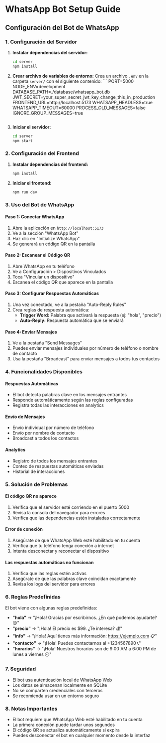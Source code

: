 # WhatsApp Bot Setup Guide

## Configuración del Bot de WhatsApp

### 1. Configuración del Servidor

1. **Instalar dependencias del servidor:**
   ```bash
   cd server
   npm install
   ```

2. **Crear archivo de variables de entorno:**
   Crea un archivo `.env` en la carpeta `server/` con el siguiente contenido:
       ```
    PORT=5000
    NODE_ENV=development
    DATABASE_PATH=./database/whatsapp_bot.db
    JWT_SECRET=your_super_secret_jwt_key_change_this_in_production
    FRONTEND_URL=http://localhost:5173
    WHATSAPP_HEADLESS=true
    WHATSAPP_TIMEOUT=60000
    PROCESS_OLD_MESSAGES=false
    IGNORE_GROUP_MESSAGES=true
    ```

3. **Iniciar el servidor:**
   ```bash
   cd server
   npm start
   ```

### 2. Configuración del Frontend

1. **Instalar dependencias del frontend:**
   ```bash
   npm install
   ```

2. **Iniciar el frontend:**
   ```bash
   npm run dev
   ```

### 3. Uso del Bot de WhatsApp

#### Paso 1: Conectar WhatsApp
1. Abre la aplicación en `http://localhost:5173`
2. Ve a la sección "WhatsApp Bot"
3. Haz clic en "Initialize WhatsApp"
4. Se generará un código QR en la pantalla

#### Paso 2: Escanear el Código QR
1. Abre WhatsApp en tu teléfono
2. Ve a Configuración > Dispositivos Vinculados
3. Toca "Vincular un dispositivo"
4. Escanea el código QR que aparece en la pantalla

#### Paso 3: Configurar Respuestas Automáticas
1. Una vez conectado, ve a la pestaña "Auto-Reply Rules"
2. Crea reglas de respuesta automática:
   - **Trigger Word:** Palabra que activará la respuesta (ej: "hola", "precio")
   - **Auto-Reply:** Respuesta automática que se enviará

#### Paso 4: Enviar Mensajes
1. Ve a la pestaña "Send Messages"
2. Puedes enviar mensajes individuales por número de teléfono o nombre de contacto
3. Usa la pestaña "Broadcast" para enviar mensajes a todos tus contactos

### 4. Funcionalidades Disponibles

#### Respuestas Automáticas
- El bot detecta palabras clave en los mensajes entrantes
- Responde automáticamente según las reglas configuradas
- Registra todas las interacciones en analytics

#### Envío de Mensajes
- Envío individual por número de teléfono
- Envío por nombre de contacto
- Broadcast a todos los contactos

#### Analytics
- Registro de todos los mensajes entrantes
- Conteo de respuestas automáticas enviadas
- Historial de interacciones

### 5. Solución de Problemas

#### El código QR no aparece
1. Verifica que el servidor esté corriendo en el puerto 5000
2. Revisa la consola del navegador para errores
3. Verifica que las dependencias estén instaladas correctamente

#### Error de conexión
1. Asegúrate de que WhatsApp Web esté habilitado en tu cuenta
2. Verifica que tu teléfono tenga conexión a internet
3. Intenta desconectar y reconectar el dispositivo

#### Las respuestas automáticas no funcionan
1. Verifica que las reglas estén activas
2. Asegúrate de que las palabras clave coincidan exactamente
3. Revisa los logs del servidor para errores

### 6. Reglas Predefinidas

El bot viene con algunas reglas predefinidas:
- **"hola"** → "¡Hola! Gracias por escribirnos. ¿En qué podemos ayudarte? 😊"
- **"precio"** → "¡Hola! El precio es $99. ¿Te interesa? 💰"
- **"info"** → "¡Hola! Aquí tienes más información: https://ejemplo.com 📋"
- **"contacto"** → "¡Hola! Puedes contactarnos al +1234567890 📞"
- **"horarios"** → "¡Hola! Nuestros horarios son de 9:00 AM a 6:00 PM de lunes a viernes 🕘"

### 7. Seguridad

- El bot usa autenticación local de WhatsApp Web
- Los datos se almacenan localmente en SQLite
- No se comparten credenciales con terceros
- Se recomienda usar en un entorno seguro

### 8. Notas Importantes

- El bot requiere que WhatsApp Web esté habilitado en tu cuenta
- La primera conexión puede tardar unos segundos
- El código QR se actualiza automáticamente si expira
- Puedes desconectar el bot en cualquier momento desde la interfaz
